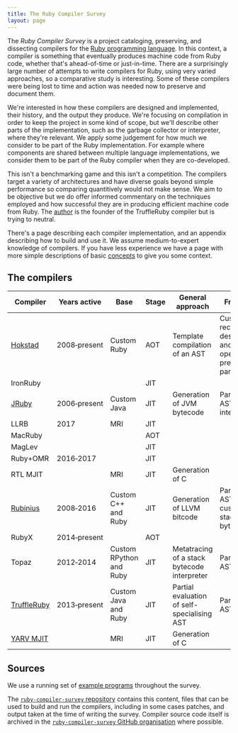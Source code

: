```yaml
---
title: The Ruby Compiler Survey
layout: page
---
```


The *Ruby Compiler Survey* is a project cataloging, preserving, and dissecting compilers for the [Ruby programming language](https://www.ruby-lang.org/). In this context, a compiler is something that eventually produces machine code from Ruby code, whether that's ahead-of-time or just-in-time. There are a surprisingly large number of attempts to write compilers for Ruby, using very varied approaches, so a comparative study is interesting. Some of these compilers were being lost to time and action was needed now to preserve and document them.

We're interested in how these compilers are designed and implemented, their history, and the output they produce. We're focusing on compilation in order to keep the project in some kind of scope, but we'll describe other parts of the implementation, such as the garbage collector or interpreter, where they're relevant. We apply some judgement for how much we consider to be part of the Ruby implementation. For example where components are shared between multiple language implementations, we consider them to be part of the Ruby compiler when they are co-developed.

This isn't a benchmarking game and this isn't a competition. The compilers target a variety of architectures and have diverse goals beyond simple performance so comparing quantitively would not make sense. We aim to be objective but we do offer informed commentary on the techniques employed and how successful they are in producing efficient machine code from Ruby. The [author](https://chrisseaton.com/) is the founder of the TruffleRuby compiler but is trying to neutral.

There's a page describing each compiler implementation, and an appendix describing how to build and use it. We assume medium-to-expert knowledge of compilers. If you have less experience we have a page with more simple descriptions of basic [concepts](concepts) to give you some context.

<section id="overview">

<h2>The compilers</h2>

<table cellspacing="0" cellpadding="0">
  <thead>
    <tr>
      <th>Compiler</th>
      <th>Years active</th>
      <th>Base</th>
      <th>Stage</th>
      <th>General approach</th>
      <th>Frontend</th>
      <th>Interpreter</th>
      <th>Intermediate representations</th>
      <th>Key authors</th>
    </tr>
  </thead>
  <tbody>
    <tr class="odd">
      <td><a href="hokstad">Hokstad</a></td>
      <td>2008&#x2011;present</td>
      <td>Custom Ruby</td>
      <td>AOT</td>
      <td>Template compilation of an AST</td>
      <td>Custom recursive descent and operator precedence parser</td>
      <td>None</td>
      <td>Enhanced AST</td>
      <td>Hokstad</td>
    </tr>
    <tr>
      <td>IronRuby</td>
      <td></td>
      <td></td>
      <td>JIT</td>
      <td></td>
      <td></td>
      <td></td>
      <td></td>
      <td></td>
    </tr>
    <tr class="odd">
      <td><a href="jruby">JRuby</a></td>
      <td>2006&#x2011;present</td>
      <td>Custom Java</td>
      <td>JIT</td>
      <td>Generation of JVM bytecode</td>
      <td>Parser to AST, to internal IR</td>
      <td>Internal IR interpreter</td>
      <td>CFG of linear RTL instructions</td>
      <td>Nutter, Enebo, Sastry</td>
    </tr>
    <tr>
      <td>LLRB</td>
      <td>2017</td>
      <td>MRI</td>
      <td>JIT</td>
      <td></td>
      <td></td>
      <td></td>
      <td></td>
      <td>Kokubun</td>
    </tr>
    <tr class="odd">
      <td>MacRuby</td>
      <td></td>
      <td></td>
      <td>AOT</td>
      <td></td>
      <td></td>
      <td></td>
      <td></td>
      <td></td>
    </tr>
    <tr>
      <td>MagLev</td>
      <td></td>
      <td></td>
      <td>JIT</td>
      <td></td>
      <td></td>
      <td></td>
      <td></td>
      <td></td>
    </tr>
    <tr class="odd">
      <td>Ruby+OMR</td>
      <td>2016&#x2011;2017</td>
      <td></td>
      <td>JIT</td>
      <td></td>
      <td></td>
      <td></td>
      <td></td>
      <td>Gaudet, </td>
    </tr>
    <tr>
      <td>RTL MJIT</td>
      <td></td>
      <td>MRI</td>
      <td>JIT</td>
      <td>Generation of C</td>
      <td></td>
      <td></td>
      <td></td>
      <td>Makarov</td>
    </tr>
    <tr class="odd">
      <td><a href="rubinius">Rubinius</a></td>
      <td>2008&#x2011;2016</td>
      <td>Custom C++ and Ruby</td>
      <td>JIT</td>
      <td>Generation of LLVM bitcode</td>
      <td>Parser to AST, to custom stack bytecode</td>
      <td>Stack bytecode interpreter</td>
      <td>None</td>
      <td>Phoenix, Bussink, Shirai</td>
    </tr>
    <tr class="odd">
      <td>RubyX</td>
      <td>2014&#x2011;present</td>
      <td></td>
      <td>AOT</td>
      <td></td>
      <td></td>
      <td></td>
      <td></td>
      <td>Rüger</td>
    </tr>
    <tr>
      <td>Topaz</td>
      <td>2012&#x2011;2014</td>
      <td>Custom RPython and Ruby</td>
      <td>JIT</td>
      <td>Metatracing of a stack bytecode interpreter</td>
      <td>Parser to AST</td>
      <td>Stack bytecode interpreter</td>
      <td>....</td>
      <td>Gaynor, Felgentreff</td>
    </tr>
    <tr class="odd">
      <td><a href="truffleruby">TruffleRuby</a></td>
      <td>2013&#x2011;present</td>
      <td>Custom Java and Ruby</td>
      <td>JIT</td>
      <td>Partial evaluation of self-specialising AST</td>
      <td>Parser to AST</td>
      <td>Self-specialising AST interpreter</td>
      <td>Graphical sea-of-nodes</td>
      <td>Seaton, Daloze, Menard, Chalupa, MacGregor</td>
    </tr>
    <tr>
      <td><a href="yarv-mjit">YARV MJIT</a></td>
      <td></td>
      <td>MRI</td>
      <td>JIT</td>
      <td>Generation of C</td>
      <td></td>
      <td></td>
      <td></td>
      <td>Kokubun</td>
    </tr>
  </tbody>
</table>

</section>

## Sources

We use a running set of [example programs](examples) throughout the survey.

The [`ruby-compiler-survey` repository](https://github.com/ruby-compiler-survey/ruby-compiler-survey/) contains this content, files that can be used to build and run the compilers, including in some cases patches, and output taken at the time of writing the survey. Compiler source code itself is archived in the [`ruby-compiler-survey` GitHub organisation](https://github.com/ruby-compiler-survey/) where possible.
